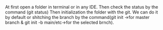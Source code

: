 At first open a folder in terminal or in any IDE.
Then check the status by the command (git status)
Then initialization the folder with the git.
We can do it by default or shitching the branch by the command(git init ->for master branch & git init -b main/etc->for the selected brnch).

